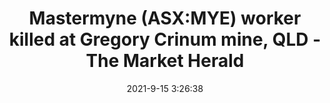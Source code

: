 ---
"title": "Mastermyne (ASX:MYE) worker killed at Gregory Crinum mine, QLD - The Market Herald"
"date": "2021-9-15 3:26:38"
"feed_name": "GOOGLENEWSMINING"
"feed_website": "https://news.google.com/search?q=mining%2Bincident&hl=en-US&gl=US&ceid=US:en"
"feed_rss": "https://news.google.com/rss/search?q=mining%2Bincident&hl=en-US&gl=US&ceid=US:en"
"link": "https://themarketherald.com.au/mastermyne-asxmye-worker-killed-at-gregory-crinum-mine-qld-2021-09-15/"
"file": "_posts/2021-1-1-a4469846719f2318b0af29a3516cad34f8c98b00.md"
"accident": "1"
"drilling": "0"
"dead": ""
"injured": ""
---